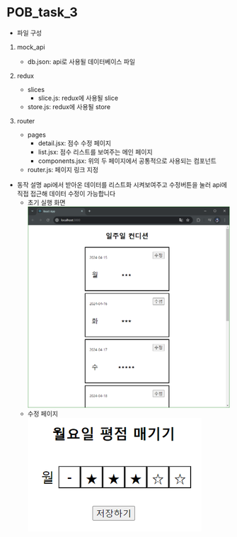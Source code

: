# POB_task_3

- 파일 구성

1. mock_api

   - db.json: api로 사용될 데이터베이스 파일

2. redux

   - slices
     - slice.js: redux에 사용될 slice
   - store.js: redux에 사용될 store

3. router
   - pages
     - detail.jsx: 점수 수정 페이지
     - list.jsx: 점수 리스트를 보여주는 메인 페이지
     - components.jsx: 위의 두 페이지에서 공통적으로 사용되는 컴포넌트
   - router.js: 페이지 링크 지정

- 동작 설명
  api에서 받아온 데이터를 리스트화 시켜보여주고
  수정버튼을 눌러 api에 직접 접근해 데이터 수정이 가능합니다
  - 초기 실행 화면  
    ![alt text](a.png)
  - 수정 페이지  
    ![alt text](b.png)
